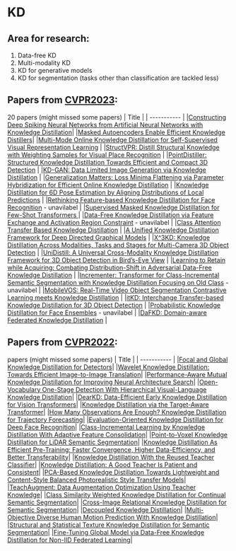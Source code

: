 # KD
## Area for research: 
1. Data-free KD 
2. Multi-modality KD 
3. KD for generative models
4. KD for segmentation (tasks other than classification are tackled less)
## Papers from [CVPR2023](https://cvpr2023.thecvf.com/Conferences/2023/AcceptedPapers): 
20 papers (might missed some papers)
| Title      | 
| ----------- |
|[Constructing Deep Spiking Neural Networks from Artificial Neural Networks with Knowledge Distillation](https://arxiv.org/abs/2304.05627)|
|[Masked Autoencoders Enable Efficient Knowledge Distillers](https://arxiv.org/abs/2208.12256)|
|[Multi-Mode Online Knowledge Distillation for Self-Supervised Visual Representation Learning](https://arxiv.org/abs/2304.06461)  |
|[StructVPR: Distill Structural Knowledge with Weighting Samples for Visual Place Recognition](https://arxiv.org/abs/2212.00937)  |
|[PointDistiller: Structured Knowledge Distillation Towards Efficient and Compact 3D Detection](https://arxiv.org/abs/2205.11098)  |
|[KD-GAN: Data Limited Image Generation via Knowledge Distillation](https://arxiv.org/abs/2303.17158)  |
|[Generalization Matters: Loss Minima Flattening via Parameter Hybridization for Efficient Online Knowledge Distillation](https://arxiv.org/abs/2303.14666)  |
|[Knowledge Distillation for 6D Pose Estimation by Aligning Distributions of Local Predictions](https://arxiv.org/abs/2205.14971)  |
|[Rethinking Feature-based Knowledge Distillation for Face Recognition]()  - unavilabel  |
|[Supervised Masked Knowledge Distillation for Few-Shot Transformers ](https://arxiv.org/abs/2303.15466)  |
|[Data-Free Knowledge Distillation via Feature Exchange and Activation Region Constraint]()  - unavilabel  |
|[Class Attention Transfer Based Knowledge Distillation](https://arxiv.org/pdf/2304.12777.pdf)  |
|[A Unified Knowledge Distillation Framework for Deep Directed Graphical Models](https://openreview.net/pdf?id=IxCAF8IMatf)  |
|[X^3KD: Knowledge Distillation Across Modalities, Tasks and Stages for Multi-Camera 3D Object Detection](https://arxiv.org/abs/2303.02203)  |
|[UniDistill: A Universal Cross-Modality Knowledge Distillation Framework for 3D Object Detection in Bird’s-Eye View](https://arxiv.org/pdf/2303.15083.pdf)  |
|[Learning to Retain while Acquiring: Combating Distribution-Shift in Adversarial Data-Free Knowledge Distillation](https://arxiv.org/pdf/2302.14290)  |
|[Incrementer: Transformer for Class-Incremental Semantic Segmentation with Knowledge Distillation Focusing on Old Class]()  - unavilabel  |
|[MobileVOS: Real-Time Video Object Segmentation Contrastive Learning meets Knowledge Distillation](https://arxiv.org/pdf/2303.07815)  |
|[itKD: Interchange Transfer-based Knowledge Distillation for 3D Object Detection](https://arxiv.org/pdf/2205.15531)  |
|[Probabilistic Knowledge Distillation for Face Ensembles]()  - unavilabel  |
|[DaFKD: Domain-aware Federated Knowledge Distillation](https://www.preprints.org/manuscript/202303.0432/download/final_file)  |
## Papers from [CVPR2022](https://openaccess.thecvf.com/CVPR2022?day=all): 
 papers (might missed some papers)
 | Title      | 
| ----------- |
|[Focal and Global Knowledge Distillation for Detectors](https://openaccess.thecvf.com/content/CVPR2022/papers/Yang_Focal_and_Global_Knowledge_Distillation_for_Detectors_CVPR_2022_paper.pdf)|
|[Wavelet Knowledge Distillation: Towards Efficient Image-to-Image Translation](https://openaccess.thecvf.com/content/CVPR2022/papers/Zhang_Wavelet_Knowledge_Distillation_Towards_Efficient_Image-to-Image_Translation_CVPR_2022_paper.pdf)|
|[Performance-Aware Mutual Knowledge Distillation for Improving Neural Architecture Search](https://openaccess.thecvf.com/content/CVPR2022/papers/Xie_Performance-Aware_Mutual_Knowledge_Distillation_for_Improving_Neural_Architecture_Search_CVPR_2022_paper.pdf)|
|[Open-Vocabulary One-Stage Detection With Hierarchical Visual-Language Knowledge Distillation](https://openaccess.thecvf.com/content/CVPR2022/papers/Ma_Open-Vocabulary_One-Stage_Detection_With_Hierarchical_Visual-Language_Knowledge_Distillation_CVPR_2022_paper.pdf)|
|[DearKD: Data-Efficient Early Knowledge Distillation for Vision Transformers](https://openaccess.thecvf.com/content/CVPR2022/papers/Chen_DearKD_Data-Efficient_Early_Knowledge_Distillation_for_Vision_Transformers_CVPR_2022_paper.pdf)|
|[Knowledge Distillation via the Target-Aware Transformer](https://openaccess.thecvf.com/content/CVPR2022/papers/Lin_Knowledge_Distillation_via_the_Target-Aware_Transformer_CVPR_2022_paper.pdf)|
|[How Many Observations Are Enough? Knowledge Distillation for Trajectory Forecasting](https://openaccess.thecvf.com/content/CVPR2022/papers/Monti_How_Many_Observations_Are_Enough_Knowledge_Distillation_for_Trajectory_Forecasting_CVPR_2022_paper.pdf)|
|[Evaluation-Oriented Knowledge Distillation for Deep Face Recognition](https://openaccess.thecvf.com/content/CVPR2022/papers/Huang_Evaluation-Oriented_Knowledge_Distillation_for_Deep_Face_Recognition_CVPR_2022_paper.pdf)|
|[Class-Incremental Learning by Knowledge Distillation With Adaptive Feature Consolidation](https://openaccess.thecvf.com/content/CVPR2022/papers/Kang_Class-Incremental_Learning_by_Knowledge_Distillation_With_Adaptive_Feature_Consolidation_CVPR_2022_paper.pdf)|
|[Point-to-Voxel Knowledge Distillation for LiDAR Semantic Segmentation](https://openaccess.thecvf.com/content/CVPR2022/papers/Hou_Point-to-Voxel_Knowledge_Distillation_for_LiDAR_Semantic_Segmentation_CVPR_2022_paper.pdf)|
|[Knowledge Distillation As Efficient Pre-Training: Faster Convergence, Higher Data-Efficiency, and Better Transferability](https://openaccess.thecvf.com/content/CVPR2022/papers/He_Knowledge_Distillation_As_Efficient_Pre-Training_Faster_Convergence_Higher_Data-Efficiency_and_CVPR_2022_paper.pdf)|
|[Knowledge Distillation With the Reused Teacher Classifier](https://openaccess.thecvf.com/content/CVPR2022/papers/Chen_Knowledge_Distillation_With_the_Reused_Teacher_Classifier_CVPR_2022_paper.pdf)|
|[Knowledge Distillation: A Good Teacher Is Patient and Consistent](https://openaccess.thecvf.com/content/CVPR2022/papers/Beyer_Knowledge_Distillation_A_Good_Teacher_Is_Patient_and_Consistent_CVPR_2022_paper.pdf)|
|[PCA-Based Knowledge Distillation Towards Lightweight and Content-Style Balanced Photorealistic Style Transfer Models](https://openaccess.thecvf.com/content/CVPR2022/papers/Chiu_PCA-Based_Knowledge_Distillation_Towards_Lightweight_and_Content-Style_Balanced_Photorealistic_Style_CVPR_2022_paper.pdf)|
|[TeachAugment: Data Augmentation Optimization Using Teacher Knowledge](https://openaccess.thecvf.com/content/CVPR2022/papers/Suzuki_TeachAugment_Data_Augmentation_Optimization_Using_Teacher_Knowledge_CVPR_2022_paper.pdf)|
|[Class Similarity Weighted Knowledge Distillation for Continual Semantic Segmentation](https://openaccess.thecvf.com/content/CVPR2022/papers/Phan_Class_Similarity_Weighted_Knowledge_Distillation_for_Continual_Semantic_Segmentation_CVPR_2022_paper.pdf)|
|[Cross-Image Relational Knowledge Distillation for Semantic Segmentation](https://openaccess.thecvf.com/content/CVPR2022/papers/Yang_Cross-Image_Relational_Knowledge_Distillation_for_Semantic_Segmentation_CVPR_2022_paper.pdf)|
|[Decoupled Knowledge Distillation](https://openaccess.thecvf.com/content/CVPR2022/papers/Zhao_Decoupled_Knowledge_Distillation_CVPR_2022_paper.pdf)|
|[Multi-Objective Diverse Human Motion Prediction With Knowledge Distillation](https://openaccess.thecvf.com/content/CVPR2022/papers/Ma_Multi-Objective_Diverse_Human_Motion_Prediction_With_Knowledge_Distillation_CVPR_2022_paper.pdf)|
|[Structural and Statistical Texture Knowledge Distillation for Semantic Segmentation](https://openaccess.thecvf.com/content/CVPR2022/papers/Ji_Structural_and_Statistical_Texture_Knowledge_Distillation_for_Semantic_Segmentation_CVPR_2022_paper.pdf)|
|[Fine-Tuning Global Model via Data-Free Knowledge Distillation for Non-IID Federated Learning](https://openaccess.thecvf.com/content/CVPR2022/papers/Zhang_Fine-Tuning_Global_Model_via_Data-Free_Knowledge_Distillation_for_Non-IID_Federated_CVPR_2022_paper.pdf)|

